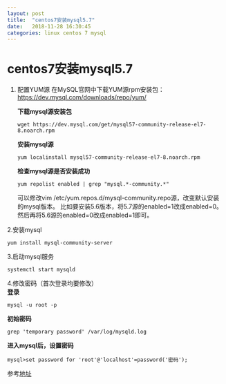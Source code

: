 ```yaml
---
layout: post
title:  "centos7安装mysql5.7"
date:   2018-11-28 16:30:45
categories: linux centos 7 mysql
---
```


# centos7安装mysql5.7
1. 配置YUM源
    在MySQL官网中下载YUM源rpm安装包：https://dev.mysql.com/downloads/repo/yum/

    **下载mysql源安装包**
    ```shell
    wget https://dev.mysql.com/get/mysql57-community-release-el7-8.noarch.rpm
    ```

    **安装mysql源**

    ```shell
    yum localinstall mysql57-community-release-el7-8.noarch.rpm
    ```

    **检查mysql源是否安装成功**

    ```shell
    yum repolist enabled | grep "mysql.*-community.*"
    ```
    可以修改vim /etc/yum.repos.d/mysql-community.repo源，改变默认安装的mysql版本。
	比如要安装5.6版本，将5.7源的enabled=1改成enabled=0。然后再将5.6源的enabled=0改成enabled=1即可。

2.安装mysql  
  ```shell
  yum install mysql-community-server
  ```
    
3.启动mysql服务
  ```shell
  systemctl start mysqld
  ```
    
4.修改密码（首次登录均要修改）  
  **登录**  
  ```shell
  mysql -u root -p
  ```  
  **初始密码**  
  ```shell
  grep 'temporary password' /var/log/mysqld.log
  ```  
  **进入mysql后，设置密码**  
  ```shell
  mysql>set password for 'root'@'localhost'=password('密码');
  ```

参考[地址](https://www.linuxidc.com/Linux/2016-09/135288.htm)
